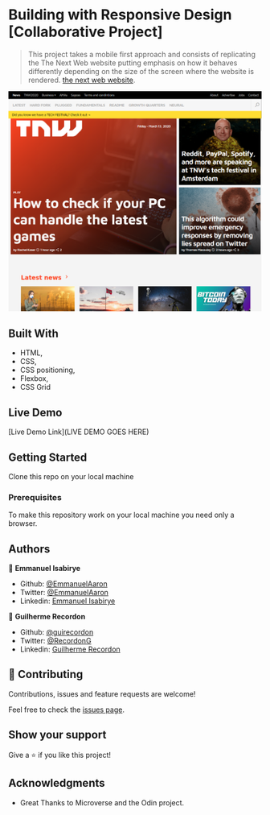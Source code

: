# Building with Responsive Design [Collaborative Project]

> This project takes a mobile first approach and consists of replicating the The Next Web website putting emphasis on how it behaves differently depending on the size of the screen where the website is rendered. [the next web website](https://thenextweb.com/).
> 
![screenshot](./images/display.png)


## Built With

- HTML,
- CSS,
- CSS positioning,
- Flexbox,
- CSS Grid

## Live Demo

[Live Demo Link](LIVE DEMO GOES HERE)


## Getting Started
Clone this repo on your local machine

### Prerequisites
To make this repository work on your local machine you need only a browser.

## Authors

👤 **Emmanuel Isabirye**

- Github: [@EmmanuelAaron](https://github.com/Emmanuelaaron)
- Twitter: [@EmmanuelAaron](https://twitter.com/EmmanuelIsabir1)
- Linkedin: [Emmanuel Isabirye](https://www.linkedin.com/in/fullstackwebdev-emma/)

👤 **Guilherme Recordon**

- Github: [@guirecordon](https://github.com/guirecordon)
- Twitter: [@RecordonG](https://twitter.com/RecordonG)
- Linkedin: [Guilherme Recordon](https://linkedin.com/gui-recordon-marketingmba/)


## 🤝 Contributing

Contributions, issues and feature requests are welcome!

Feel free to check the [issues page](https://github.com/guirecordon/tnw-page-mockup/issues).

## Show your support

Give a ⭐️ if you like this project!

## Acknowledgments

- Great Thanks to Microverse and the Odin project.

